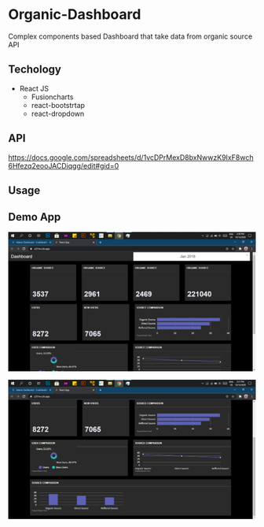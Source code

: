 # Organic-Dashboard
Complex components based Dashboard that take data from organic source API

## Techology
- React JS
  - Fusioncharts
  - react-bootstrtap
  - react-dropdown

## API

https://docs.google.com/spreadsheets/d/1vcDPrMexD8bxNwwzK9IxF8wch6Hfezq2eooJACDiqgg/edit#gid=0

## Usage


## Demo App

![Dashboard](img1.png)


![Dashboard](img2.png)
